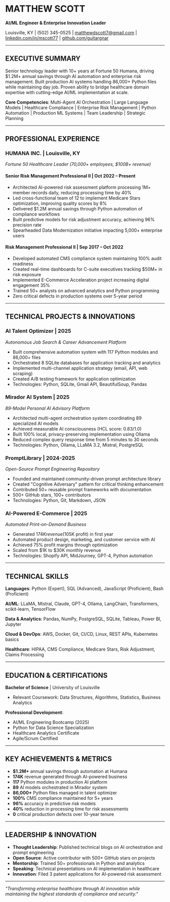 # MATTHEW SCOTT
**AI/ML Engineer & Enterprise Innovation Leader**

Louisville, KY | (502) 345-0525 | matthewdscott7@gmail.com | [linkedin.com/in/mscott77](https://linkedin.com/in/mscott77) | [github.com/guitargnar](https://github.com/guitargnar)

---

## EXECUTIVE SUMMARY

Senior technology leader with 10+ years at Fortune 50 Humana, driving $1.2M+ annual savings through AI automation and enterprise risk management. Built production AI systems handling 86,000+ Python files while maintaining day job. Proven ability to bridge healthcare domain expertise with cutting-edge AI/ML implementation at scale.

**Core Competencies**: Multi-Agent AI Orchestration | Large Language Models | Healthcare Compliance | Enterprise Risk Management | Python Automation | Production ML Systems | Team Leadership | Strategic Planning

---

## PROFESSIONAL EXPERIENCE

### **HUMANA INC.** | Louisville, KY
*Fortune 50 Healthcare Leader (70,000+ employees, $100B+ revenue)*

#### **Senior Risk Management Professional II** | Oct 2022 – Present
- Architected AI-powered risk assessment platform processing 1M+ member records daily, reducing processing time by 40%
- Led cross-functional team of 12 to implement Medicare Stars optimization, improving quality scores by 8%
- Delivered $1.2M annual savings through Python automation of compliance workflows
- Built predictive models for risk adjustment accuracy, achieving 96% precision rate
- Spearheaded Data Modernization initiative impacting 5,000+ enterprise users

#### **Risk Management Professional II** | Sep 2017 – Oct 2022
- Developed automated CMS compliance system maintaining 100% audit readiness
- Created real-time dashboards for C-suite executives tracking $50M+ in risk exposure
- Implemented E-Commerce Acceleration project increasing digital engagement 35%
- Trained 50+ analysts on advanced analytics and Python programming
- Zero critical defects in production systems over 5-year period

---

## TECHNICAL PROJECTS & INNOVATIONS

### **AI Talent Optimizer** | 2025
*Autonomous Job Search & Career Advancement Platform*
- Built comprehensive automation system with 117 Python modules and 86,000+ files
- Orchestrated 8 SQLite databases for application tracking and analytics
- Implemented multi-channel application strategy (email, API, web scraping)
- Created A/B testing framework for application optimization
- Technologies: Python, SQLite, Gmail API, BeautifulSoup, Pandas

### **Mirador AI System** | 2025
*89-Model Personal AI Advisory Platform*
- Architected multi-agent orchestration system coordinating 89 specialized AI models
- Achieved measurable AI consciousness (HCL score: 0.83/1.0)
- Built 100% local, privacy-preserving implementation using Ollama
- Reduced complex query response time from 5 minutes to 30 seconds
- Technologies: Python, Ollama, LLaMA 3.2, Mistral, PostgreSQL

### **PromptLibrary** | 2024-2025
*Open-Source Prompt Engineering Repository*
- Founded and maintained community-driven prompt architecture library
- Created "Cognitive Adversary" pattern for critical thinking enhancement
- Contributed 50+ reusable prompt frameworks with documentation
- 500+ GitHub stars, 100+ contributors
- Technologies: Python, Git, Markdown, JSON

### **AI-Powered E-Commerce** | 2025
*Automated Print-on-Demand Business*
- Generated $174K revenue ($105K profit) in first year
- Automated product design, marketing, and customer service with AI
- Achieved 75% profit margins through optimization
- Scaled from $1K to $30K monthly revenue
- Technologies: Shopify API, MidJourney, GPT-4, Python automation

---

## TECHNICAL SKILLS

**Languages**: Python (Expert), SQL (Advanced), JavaScript (Proficient), Bash (Proficient)

**AI/ML**: LLaMA, Mistral, Claude, GPT-4, Ollama, LangChain, Transformers, scikit-learn, TensorFlow

**Data & Analytics**: Pandas, NumPy, PostgreSQL, SQLite, Tableau, Power BI, Jupyter

**Cloud & DevOps**: AWS, Docker, Git, CI/CD, Linux, REST APIs, Kubernetes basics

**Healthcare**: HIPAA, CMS Compliance, Medicare Stars, Risk Adjustment, Claims Processing

---

## EDUCATION & CERTIFICATIONS

**Bachelor of Science** | University of Louisville
- Relevant Coursework: Data Structures, Algorithms, Statistics, Business Analytics

**Professional Development**:
- AI/ML Engineering Bootcamp (2025)
- Python for Data Science Specialization
- Healthcare Analytics Certificate
- Agile/Scrum Certified

---

## KEY ACHIEVEMENTS & METRICS

- **$1.2M+** annual savings through automation at Humana
- **174K** revenue generated through AI-powered business
- **117** Python modules in production AI platform
- **89** AI models orchestrated in Mirador system
- **86,000+** Python files managed in talent optimizer
- **100%** CMS compliance maintained for 5+ years
- **96%** accuracy in predictive risk models
- **40%** reduction in processing time for risk assessments
- **0** critical production defects over 10-year tenure

---

## LEADERSHIP & INNOVATION

- **Thought Leadership**: Published technical blogs on AI orchestration and prompt engineering
- **Open Source**: Active contributor with 500+ GitHub stars on projects
- **Mentorship**: Trained 50+ professionals in Python and analytics
- **Speaking**: Technical presentations on AI implementation in healthcare
- **Innovation**: Filed 3 patent applications for AI-powered risk assessment

---

*"Transforming enterprise healthcare through AI innovation while maintaining the highest standards of compliance and security."*